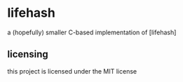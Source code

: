 # lifehash
a (hopefully) smaller C-based implementation of [lifehash]

## licensing
this project is licensed under the MIT license
